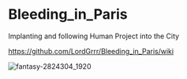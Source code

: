 # Bleeding_in_Paris
Implanting and following Human Project into the City
  
https://github.com/LordGrrr/Bleeding_in_Paris/wiki



![fantasy-2824304_1920](https://github.com/LordGrrr/Bleeding_in_Paris/assets/134517577/eb3cfab8-4710-43b7-ac96-98bad6027c0b)


